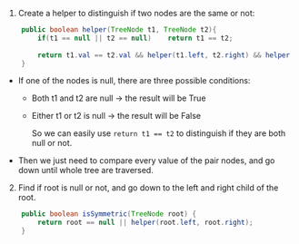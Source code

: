 
1. Create a helper to distinguish if two nodes are the same or not:

```java
    public boolean helper(TreeNode t1, TreeNode t2){
        if(t1 == null || t2 == null)    return t1 == t2;
        
        return t1.val == t2.val && helper(t1.left, t2.right) && helper(t1.right, t2.left);
    } 
```

   - If one of the nodes is null, there are three possible conditions:
     - Both t1 and t2 are null -> the result will be True
     - Either t1 or t2 is null -> the result will be False
     
       So we can easily use `return t1 == t2` to distinguish if they are both null or not.
   - Then we just need to compare every value of the pair nodes, and go down until whole tree are traversed.
  
  
    
2. Find if root is null or not, and go down to the left and right child of the root.
```java
    public boolean isSymmetric(TreeNode root) {
        return root == null || helper(root.left, root.right);
    }
```
